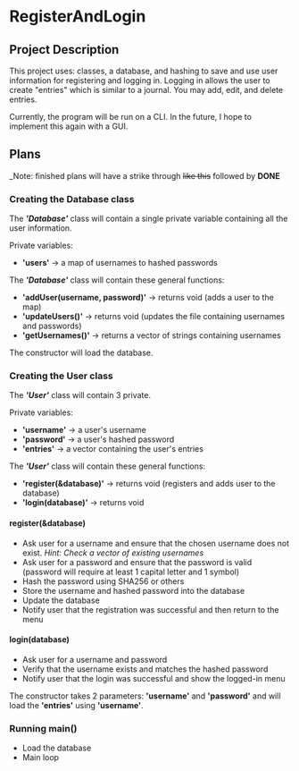 # RegisterAndLogin

## Project Description
This project uses: classes, a database, and hashing to save and use user information for registering and logging in. Logging in allows the user to create "entries" which is similar to a journal. You may add, edit, and delete entries.

Currently, the program will be run on a CLI. In the future, I hope to implement this again with a GUI.


## Plans
_Note: finished plans will have a strike through ~~like this~~ followed by __DONE__ 


### Creating the Database class
The ***'Database'*** class will contain a single private variable containing all the user information.

Private variables:
- __'users'__ -> a map of usernames to hashed passwords

The ***'Database'*** class will contain these general functions:
- __'addUser(username, password)'__ -> returns void (adds a user to the map)
- __'updateUsers()'__ -> returns void (updates the file containing usernames and passwords)
- __'getUsernames()'__ -> returns a vector of strings containing usernames

The constructor will load the database.


### Creating the User class
The ***'User'*** class will contain 3 private.

Private variables:
- __'username'__ -> a user's username
- __'password'__ -> a user's hashed password
- __'entries'__ -> a vector containing the user's entries

The ***'User'*** class will contain these general functions:
- __'register(&database)'__ -> returns void (registers and adds user to the database)
- __'login(database)'__ -> returns void

#### register(&database)
- Ask user for a username and ensure that the chosen username does not exist. _Hint: Check a vector of existing usernames_
- Ask user for a password and ensure that the password is valid (password will require at least 1 capital letter and 1 symbol)
- Hash the password using SHA256 or others
- Store the username and hashed password into the database
- Update the database
- Notify user that the registration was successful and then return to the menu

#### login(database)
- Ask user for a username and password
- Verify that the username exists and matches the hashed password
- Notify user that the login was successful and show the logged-in menu

The constructor takes 2 parameters: __'username'__ and __'password'__ and will load the __'entries'__ using __'username'__.


### Running main()
- Load the database
- Main loop

